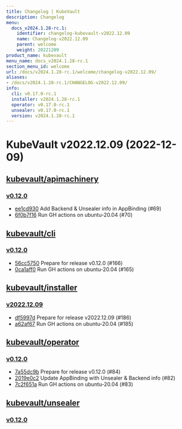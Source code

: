 ```yaml
---
title: Changelog | KubeVault
description: Changelog
menu:
  docs_v2024.1.28-rc.1:
    identifier: changelog-kubevault-v2022.12.09
    name: Changelog-v2022.12.09
    parent: welcome
    weight: 20221209
product_name: kubevault
menu_name: docs_v2024.1.28-rc.1
section_menu_id: welcome
url: /docs/v2024.1.28-rc.1/welcome/changelog-v2022.12.09/
aliases:
- /docs/v2024.1.28-rc.1/CHANGELOG-v2022.12.09/
info:
  cli: v0.17.0-rc.1
  installer: v2024.1.28-rc.1
  operator: v0.17.0-rc.1
  unsealer: v0.17.0-rc.1
  version: v2024.1.28-rc.1
---
```


# KubeVault v2022.12.09 (2022-12-09)


## [kubevault/apimachinery](https://github.com/kubevault/apimachinery)

### [v0.12.0](https://github.com/kubevault/apimachinery/releases/tag/v0.12.0)

- [ee1cd930](https://github.com/kubevault/apimachinery/commit/ee1cd930) Add Backend & Unsealer info in AppBinding (#69)
- [6f0b7f16](https://github.com/kubevault/apimachinery/commit/6f0b7f16) Run GH actions on ubuntu-20.04 (#70)



## [kubevault/cli](https://github.com/kubevault/cli)

### [v0.12.0](https://github.com/kubevault/cli/releases/tag/v0.12.0)

- [56cc5750](https://github.com/kubevault/cli/commit/56cc5750) Prepare for release v0.12.0 (#166)
- [0ca1aff0](https://github.com/kubevault/cli/commit/0ca1aff0) Run GH actions on ubuntu-20.04 (#165)



## [kubevault/installer](https://github.com/kubevault/installer)

### [v2022.12.09](https://github.com/kubevault/installer/releases/tag/v2022.12.09)

- [df5997d](https://github.com/kubevault/installer/commit/df5997d) Prepare for release v2022.12.09 (#186)
- [a62af67](https://github.com/kubevault/installer/commit/a62af67) Run GH actions on ubuntu-20.04 (#185)



## [kubevault/operator](https://github.com/kubevault/operator)

### [v0.12.0](https://github.com/kubevault/operator/releases/tag/v0.12.0)

- [7a55dc9b](https://github.com/kubevault/operator/commit/7a55dc9b) Prepare for release v0.12.0 (#84)
- [2019e0c2](https://github.com/kubevault/operator/commit/2019e0c2) Update AppBinding with Unsealer & Backend info (#82)
- [7c2f651a](https://github.com/kubevault/operator/commit/7c2f651a) Run GH actions on ubuntu-20.04 (#83)



## [kubevault/unsealer](https://github.com/kubevault/unsealer)

### [v0.12.0](https://github.com/kubevault/unsealer/releases/tag/v0.12.0)





